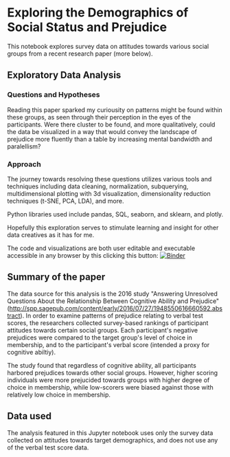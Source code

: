 # Exploring the Demographics of Social Status and Prejudice

This notebook explores survey data on attitudes towards various social groups from a recent research paper (more below).

## Exploratory Data Analysis

### Questions and Hypotheses
Reading this paper sparked my curiousity on patterns might be found within these groups, as seen through their perception in the eyes of the participants. Were there cluster to be found, and more qualitatively, could the data be visualized in a way that would convey the landscape of prejudice more fluently than a table by increasing mental bandwidth and paralellism?
### Approach
The journey towards resolving these questions utilizes various tools and techniques including data cleaning, normalization, subquerying, multidimensional plotting with 3d visualization, dimensionality reduction techniques (t-SNE, PCA, LDA), and more. 

Python libraries used include pandas, SQL, seaborn, and sklearn, and plotly. 

Hopefully this exploration serves to stimulate learning and insight for other data creatives as it has for me.

The code and visualizations are both user editable and executable accessible in any browser by this clicking this button: [![Binder](http://mybinder.org/badge.svg)](http://mybinder.org:/repo/n2itn/demographics-prejudice-status)



## Summary of the paper
The data source for this analysis is the 2016 study "Answering Unresolved Questions About the Relationship Between Cognitive Ability and Prejudice"
(http://spp.sagepub.com/content/early/2016/07/27/1948550616660592.abstract).
In order to examine patterns of prejudice relating to verbal test scores, the researchers collected survey-based rankings of participant attitudes towards certain social groups. Each participant's negative prejudices were compared to the target group's level of choice in membership, and to the participant's verbal score (intended a proxy for cognitive abiltiy). 

The study found that regardless of cognitive ability, all participants harbored prejudices towards other social groups. However, higher scoring individuals were more prejucided towards groups with higher degree of choice in membership, while low-scorers were biased against those with relatively low choice in membership. 


## Data used
The analysis featured in this Jupyter notebook uses only the survey data collected on attitudes towards target demographics, and does not use any of the verbal test score data.
